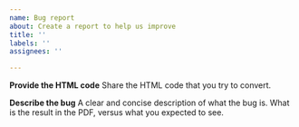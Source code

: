 ```yaml
---
name: Bug report
about: Create a report to help us improve
title: ''
labels: ''
assignees: ''

---
```


**Provide the HTML code**
Share the HTML code that you try to convert.

**Describe the bug**
A clear and concise description of what the bug is. What is the result in the PDF, versus what you expected to see.
